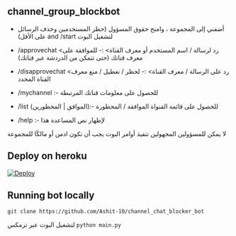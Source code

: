 ## channel_group_blockbot

- أضفني إلى المجموعة ، وامنح حقوق المسؤول (حظر المستخدمين وحذف الرسائل على الأقل)
   and /start لتشغيل البوت

- /approvechat <رد لرسالة / اسم المستخدم أو معرف القناة> :-
   للموافقة على معرف قناتك (حتى تتمكن من الدردشة عبر قناتك)

- /disapprovechat <رد على الرسالة / معرف القناة> :-
   لحظر / تعطيل / منع معرف القناة المحدد

- /mychannel :- 
   للحصول على معلومات قناتك المرتبطة

- /list (الموافق | المحظورين):-
  للحصول على قائمة القنواة الموافقة / المحظورة 

- /help :-
   لإظهار نص المساعدة هذا

لا يمكن للمسؤولين المجهولين تنفيذ أوامر البوت
 يجب أن تكون ادمن أو مالكًا للمجموعة

## Deploy on heroku

[![Deploy](https://www.herokucdn.com/deploy/button.svg)](https://heroku.com/deploy)

## Running bot locally
```
git clone https://github.com/Ashit-10/channel_chat_blocker_bot
```

لتشغيل البوت عبر ترمكس
`python main.py`
